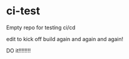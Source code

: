 # ci-test
Empty repo for testing ci/cd

edit to kick off build again and again and again!

DO it!!!!!!!!

